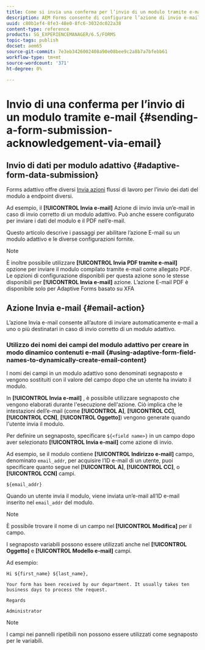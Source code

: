 ```yaml
---
title: Come si invia una conferma per l’invio di un modulo tramite e-mail in AEM Forms?
description: AEM Forms consente di configurare l’azione di invio e-mail che invia una conferma a un utente all’invio del modulo.
uuid: c80b1ef4-8fe3-48e0-8fc6-3032dc022a38
content-type: reference
products: SG_EXPERIENCEMANAGER/6.5/FORMS
topic-tags: publish
docset: aem65
source-git-commit: 7e3eb3426002408a90e08bee9c2a8b7a7bfebb61
workflow-type: tm+mt
source-wordcount: '371'
ht-degree: 0%

---
```



# Invio di una conferma per l’invio di un modulo tramite e-mail {#sending-a-form-submission-acknowledgement-via-email}

## Invio di dati per modulo adattivo {#adaptive-form-data-submission}

Forms adattivo offre diversi [Invia azioni](configuring-submit-actions.md) flussi di lavoro per l’invio dei dati del modulo a endpoint diversi.

Ad esempio, il **[!UICONTROL Invia e-mail]** Azione di invio invia un’e-mail in caso di invio corretto di un modulo adattivo. Può anche essere configurato per inviare i dati del modulo e il PDF nell’e-mail.

Questo articolo descrive i passaggi per abilitare l’azione E-mail su un modulo adattivo e le diverse configurazioni fornite.

>[!NOTE]
>
>È inoltre possibile utilizzare **[!UICONTROL Invia PDF tramite e-mail]** opzione per inviare il modulo compilato tramite e-mail come allegato PDF. Le opzioni di configurazione disponibili per questa azione sono le stesse disponibili per **[!UICONTROL Invia e-mail]** azione. L’azione E-mail PDF è disponibile solo per Adaptive Forms basato su XFA

## Azione Invia e-mail {#email-action}

L’azione Invia e-mail consente all’autore di inviare automaticamente e-mail a uno o più destinatari in caso di invio corretto di un modulo adattivo.

<!-- >>[!NOTE]
>
>To use the Send email action, you need to configure the AEM mail service as described in [Configuring the mail service](/help/sites-administering/notification.md#configuring-the-mail-service).

### Enabling Send email action on an Adaptive Form {#enabling-email-action-on-an-adaptive-form}

1. Open an Adaptive Form in **[!UICONTROL edit]** mode.

1. In the **[!UICONTROL Content]** tab, tap **[!UICONTROL Form Container]** and tap ![configure](assets/configure-icon.svg) to view the Adaptive Form properties.  

1. In the **[!UICONTROL Submission]** section, select **[!UICONTROL Send email]** from the **[!UICONTROL Submit Action]** drop-down list.  

   ![Submit Actions](assets/submission-actions.png)

1. Specify valid email IDs in the **[!UICONTROL To]**, **[!UICONTROL CC]**, and **[!UICONTROL BCC]** fields.

   Specify the subject and the body of the email in the **[!UICONTROL Subject]** and **[!UICONTROL Email Template]** fields, respectively.

   You can also specify variable placeholders in the fields, in which case, the values of the fields are processed when the form is successfully submitted by an end user. For more information, see [Using Adaptive Form field names to dynamically create email content](form-submission-receipt-via-email.md#p-using-adaptive-form-field-names-to-dynamically-create-email-content-p).

   Select **[!UICONTROL Include attachments]** if the form includes file attachments and you want to attach these files in the email.

   >[!NOTE]
   >
   >If you choose the **[!UICONTROL Send PDF via Email]** option, you must select the Include attachments option.

1. Click ![save](assets/save_icon.svg) to save the changes. -->

### Utilizzo dei nomi dei campi del modulo adattivo per creare in modo dinamico contenuti e-mail {#using-adaptive-form-field-names-to-dynamically-create-email-content}

I nomi dei campi in un modulo adattivo sono denominati segnaposto e vengono sostituiti con il valore del campo dopo che un utente ha inviato il modulo.

In **[!UICONTROL Invia e-mail]** , è possibile utilizzare segnaposto che vengono elaborati durante l&#39;esecuzione dell&#39;azione. Ciò implica che le intestazioni dell’e-mail (come **[!UICONTROL A]**, **[!UICONTROL CC]**, **[!UICONTROL CCN]**, **[!UICONTROL Oggetto]**) vengono generate quando l&#39;utente invia il modulo.

Per definire un segnaposto, specificare `${<field name>}` in un campo dopo aver selezionato **[!UICONTROL Invia e-mail]** come azione di invio.

Ad esempio, se il modulo contiene **[!UICONTROL Indirizzo e-mail]** campo, denominato `email_addr`, per acquisire l’ID e-mail di un utente, puoi specificare quanto segue nel **[!UICONTROL A]**, **[!UICONTROL CC]**, o **[!UICONTROL CCN]** campi.

`${email_addr}`

Quando un utente invia il modulo, viene inviata un’e-mail all’ID e-mail inserito nel `email_addr` del modulo.

>[!NOTE]
>
>È possibile trovare il nome di un campo nel **[!UICONTROL Modifica]** per il campo.

I segnaposto variabili possono essere utilizzati anche nel **[!UICONTROL Oggetto]** e **[!UICONTROL Modello e-mail]** campi.

Ad esempio:

`Hi ${first_name} ${last_name},`

`Your form has been received by our department. It usually takes ten business days to process the request.`

`Regards`

`Administrator`

>[!NOTE]
>
>I campi nei pannelli ripetibili non possono essere utilizzati come segnaposto per le variabili.

